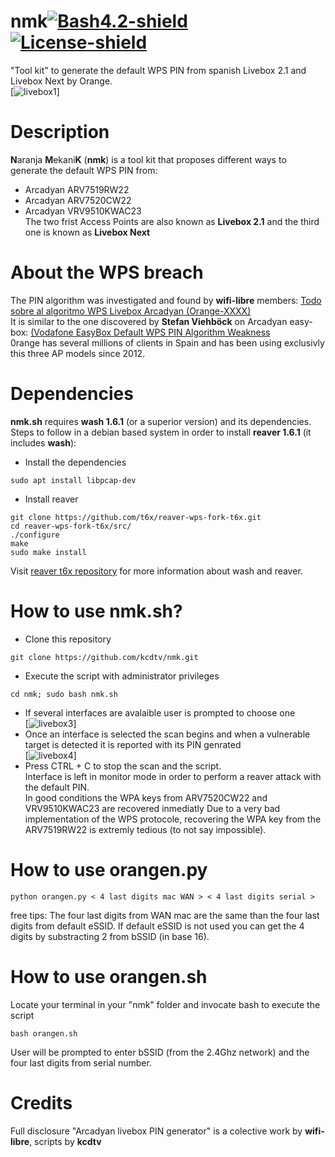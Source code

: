 # nmk[![Bash4.2-shield]](http://tldp.org/LDP/abs/html/bashver4.html#AEN21220) [![License-shield]](https://raw.githubusercontent.com/v1s1t0r1sh3r3/airgeddon/master/LICENSE.md)   
"Tool kit" to generate the default WPS  PIN from spanish Livebox 2.1 and Livebox Next by Orange.  
[![livebox1]]  

# Description
**N**aranja **M**ekani**K** (**nmk**) is a tool kit that proposes different ways to generate the default WPS PIN from: 
 - Arcadyan ARV7519RW22 
 - Arcadyan ARV7520CW22  
 - Arcadyan VRV9510KWAC23  
The two frist Access Points are also known as **Livebox 2.1** and the third one is known as **Livebox Next**

 
 # About the WPS breach
The PIN algorithm was investigated and found by **wifi-libre** members: [Todo sobre al algoritmo WPS Livebox Arcadyan (Orange-XXXX)](https://www.wifi-libre.com/topic-869-todo-sobre-al-algoritmo-wps-livebox-arcadyan-orange-xxxx.html#p7018)  
It is similar to the one discovered by **Stefan Viehböck** on Arcadyan easy-box: [(Vodafone EasyBox Default WPS PIN Algorithm Weakness](http://seclists.org/fulldisclosure/2013/Aug/51)  
0range has several millions of clients in Spain and has been using exclusivly this three AP models since 2012. 


# Dependencies
**nmk.sh** requires **wash 1.6.1** (or a superior version) and its dependencies.  
Steps to follow in a debian based system in order to install **reaver 1.6.1** (it includes **wash**):  
 - Install the dependencies    
~~~
sudo apt install libpcap-dev
~~~
 - Install reaver
~~~
git clone https://github.com/t6x/reaver-wps-fork-t6x.git
cd reaver-wps-fork-t6x/src/
./configure
make
sudo make install
~~~  
Visit [reaver t6x repository](https://github.com/t6x/reaver-wps-fork-t6x) for more information about wash and reaver.  


# How to use nmk.sh?
 - Clone this repository  
 ~~~
 git clone https://github.com/kcdtv/nmk.git
 ~~~
 - Execute the script with administrator privileges
 ~~~
 cd nmk; sudo bash nmk.sh
 ~~~  
 
 - If several interfaces are avalaible user is prompted to choose one  
 [![livebox3]]  
 - Once an interface is selected the scan begins and when a vulnerable target is detected it is reported with its PIN genrated  
 [![livebox4]]  
 - Press CTRL + C to stop the scan and the script.  
 Interface is left in monitor mode in order to perform a reaver attack with the default PIN.  
 In good conditions the WPA keys from ARV7520CW22 and VRV9510KWAC23 are recovered inmediatly 
 Due to a very bad implementation of the WPS protocole, recovering the WPA key from the ARV7519RW22 is extremly tedious (to not say impossible).   
   
# How to use orangen.py
```
python orangen.py < 4 last digits mac WAN > < 4 last digits serial > 
```
free tips: The four last digits from WAN mac are the same than the four last digits from default eSSID. If default eSSID is not used you can get the 4 digits by substracting 2 from bSSID (in base 16).  
  
  
# How to use orangen.sh  
Locate your terminal in your "nmk" folder and invocate bash to execute the script  
```
bash orangen.sh
```  
User will be prompted to enter bSSID (from the 2.4Ghz network) and the four last digits from serial number.  


# Credits
Full disclosure "Arcadyan livebox PIN generator" is a colective work  by **wifi-libre**, scripts by **kcdtv**





[livebox1]: https://www.wifi-libre.com/img/members/3/livebox_default_PIN_4.jpg
[lievbox2]: http://pix.toile-libre.org/upload/original/1503195806.png
[livebox3]: http://pix.toile-libre.org/upload/original/1503190103.png
[livebox4]: http://pix.toile-libre.org/upload/original/1503191121.png
[lievbox5]: http://pix.toile-libre.org/upload/original/1503197042.png
[Bash4.2-shield]: https://img.shields.io/badge/bash-4.2%2B-blue.svg?style=flat-square&colorA=273133&colorB=00db00 "Bash 4.2 or later"
[License-shield]: https://img.shields.io/badge/license-GPL%20v3%2B-blue.svg?style=flat-square&colorA=273133&colorB=bd0000 "GPL v3+"  
